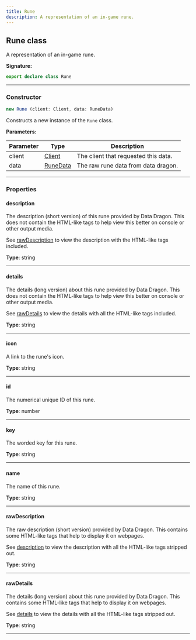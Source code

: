 ```yaml
---
title: Rune
description: A representation of an in-game rune.
---
```


## Rune class

A representation of an in-game rune.

**Signature:**

```ts
export declare class Rune 
```

---

### Constructor

```ts
new Rune (client: Client, data: RuneData)
```

Constructs a new instance of the `Rune` class.

**Parameters:**

| Parameter | Type | Description |
| --------- | ---- | ----------- |
| client | [Client](/shieldbow/api/Client.md) | The client that requested this data. |
| data | [RuneData](/shieldbow/api/RuneData.md) | The raw rune data from data dragon. |
---

### Properties

#### description

The description (short version) of this rune provided by Data Dragon. This does not contain the HTML-like tags to help view this better on console or other output media.


See [rawDescription](/shieldbow/api/Rune.md#rawDescription) to view the description with the HTML-like tags included.



**Type**: string

---

#### details

The details (long version) about this rune provided by Data Dragon. This does not contain the HTML-like tags to help view this better on console or other output media.


See [rawDetails](/shieldbow/api/Rune.md#rawDetails) to view the details with all the HTML-like tags included.



**Type**: string

---

#### icon

A link to the rune's icon.



**Type**: string

---

#### id

The numerical unique ID of this rune.



**Type**: number

---

#### key

The worded key for this rune.



**Type**: string

---

#### name

The name of this rune.



**Type**: string

---

#### rawDescription

The raw description (short version) provided by Data Dragon. This contains some HTML-like tags that help to display it on webpages.


See [description](/shieldbow/api/Rune.md#description) to view the description with all the HTML-like tags stripped out.



**Type**: string

---

#### rawDetails

The details (long version) about this rune provided by Data Dragon. This contains some HTML-like tags that help to display it on webpages.


See [details](/shieldbow/api/Rune.md#details) to view the details with all the HTML-like tags stripped out.



**Type**: string

---

